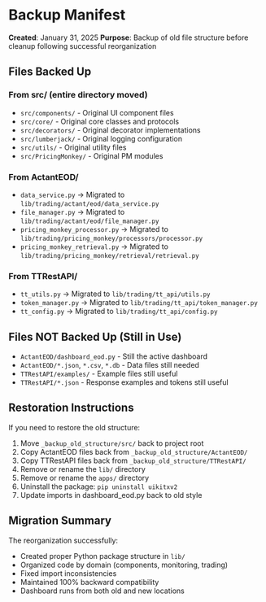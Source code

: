 # Backup Manifest

**Created**: January 31, 2025
**Purpose**: Backup of old file structure before cleanup following successful reorganization

## Files Backed Up

### From src/ (entire directory moved)
- `src/components/` - Original UI component files
- `src/core/` - Original core classes and protocols
- `src/decorators/` - Original decorator implementations
- `src/lumberjack/` - Original logging configuration
- `src/utils/` - Original utility files
- `src/PricingMonkey/` - Original PM modules

### From ActantEOD/
- `data_service.py` → Migrated to `lib/trading/actant/eod/data_service.py`
- `file_manager.py` → Migrated to `lib/trading/actant/eod/file_manager.py`
- `pricing_monkey_processor.py` → Migrated to `lib/trading/pricing_monkey/processors/processor.py`
- `pricing_monkey_retrieval.py` → Migrated to `lib/trading/pricing_monkey/retrieval/retrieval.py`

### From TTRestAPI/
- `tt_utils.py` → Migrated to `lib/trading/tt_api/utils.py`
- `token_manager.py` → Migrated to `lib/trading/tt_api/token_manager.py`
- `tt_config.py` → Migrated to `lib/trading/tt_api/config.py`

## Files NOT Backed Up (Still in Use)
- `ActantEOD/dashboard_eod.py` - Still the active dashboard
- `ActantEOD/*.json`, `*.csv`, `*.db` - Data files still needed
- `TTRestAPI/examples/` - Example files still useful
- `TTRestAPI/*.json` - Response examples and tokens still useful

## Restoration Instructions

If you need to restore the old structure:

1. Move `_backup_old_structure/src/` back to project root
2. Copy ActantEOD files back from `_backup_old_structure/ActantEOD/`
3. Copy TTRestAPI files back from `_backup_old_structure/TTRestAPI/`
4. Remove or rename the `lib/` directory
5. Remove or rename the `apps/` directory
6. Uninstall the package: `pip uninstall uikitxv2`
7. Update imports in dashboard_eod.py back to old style

## Migration Summary

The reorganization successfully:
- Created proper Python package structure in `lib/`
- Organized code by domain (components, monitoring, trading)
- Fixed import inconsistencies
- Maintained 100% backward compatibility
- Dashboard runs from both old and new locations 